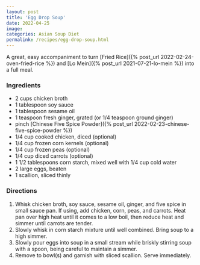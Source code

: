```yaml
---
layout: post
title: 'Egg Drop Soup'
date: 2022-04-25
image:
categories: Asian Soup Diet
permalink: /recipes/egg-drop-soup.html
---
```


A great, easy accompaniment to turn [Fried Rice]({% post_url 2022-02-24-oven-fried-rice %}) and [Lo Mein]({% post_url 2021-07-21-lo-mein %}) into a full meal.

### Ingredients

- 2 cups chicken broth
- 1 tablespoon soy sauce
- 1 tablespoon sesame oil
- 1 teaspoon fresh ginger, grated (or 1/4 teaspoon ground ginger)
- pinch [Chinese Five Spice Powder]({% post_url 2022-02-23-chinese-five-spice-powder %})
- 1/4 cup cooked chicken, diced (optional)
- 1/4 cup frozen corn kernels (optional)
- 1/4 cup frozen peas (optional)
- 1/4 cup diced carrots (optional)
- 1 1/2 tablespoons corn starch, mixed well with 1/4 cup cold water
- 2 large eggs, beaten
- 1 scallion, sliced thinly

### Directions

1. Whisk chicken broth, soy sauce, sesame oil, ginger, and five spice in small sauce pan. If using, add chicken, corn, peas, and carrots. Heat pan over high heat until it comes to a low boil, then reduce heat and simmer until carrots are tender.
2. Slowly whisk in corn starch mixture until well combined. Bring soup to a high simmer.
3. Slowly pour eggs into soup in a small stream while briskly stirring soup with a spoon, being careful to maintain a simmer.
4. Remove to bowl(s) and garnish with sliced scallion. Serve immediately.
